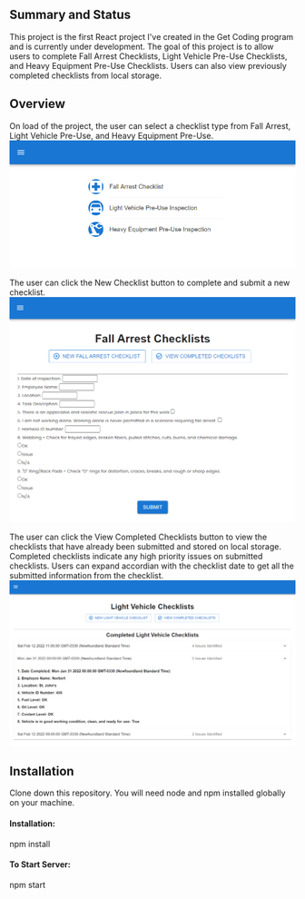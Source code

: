## Summary and Status

This project is the first React project I've created in the Get Coding program and is currently under development. The goal of this project is to allow users to complete Fall Arrest Checklists, Light Vehicle Pre-Use Checklists, and Heavy Equipment Pre-Use Checklists. Users can also view previously completed checklists from local storage.

## Overview

On load of the project, the user can select a checklist type from Fall Arrest, Light Vehicle Pre-Use, and Heavy Equipment Pre-Use.
![alt text](https://github.com/kbaillieul/checklist-project/blob/Branch1/images/checklist1.png)

The user can click the New Checklist button to complete and submit a new checklist.
![alt text](https://github.com/kbaillieul/checklist-project/blob/Branch1/images/checklist2.png)

The user can click the View Completed Checklists button to view the checklists that have already been submitted and stored on local storage. Completed checklists indicate any high priority issues on submitted checklists. Users can expand accordian with the checklist date to get all the submitted information from the checklist.
![alt text](https://github.com/kbaillieul/checklist-project/blob/Branch1/images/checklist3.png)

## Installation

Clone down this repository. You will need node and npm installed globally on your machine.

#### Installation:

npm install

#### To Start Server:

npm start
